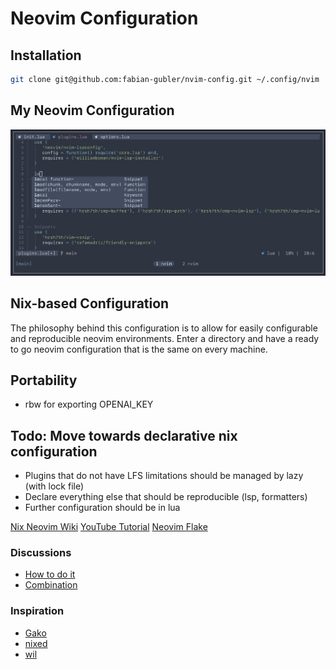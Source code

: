 # Neovim Configuration
## Installation 
```bash
git clone git@github.com:fabian-gubler/nvim-config.git ~/.config/nvim
```

## My Neovim Configuration
![config preview](https://raw.githubusercontent.com/fabian-gubler/nvim-config/main/doc/preview_full.jpg)

## Nix-based Configuration
The philosophy behind this configuration is to allow for easily configurable and reproducible neovim environments. Enter a directory and have a ready to go neovim configuration that is the same on every machine.

## Portability
- rbw for exporting OPENAI_KEY

## Todo: Move towards declarative nix configuration
- Plugins that do not have LFS limitations should be managed by lazy (with lock file)
- Declare everything else that should be reproducible (lsp, formatters)
- Further configuration should be in lua

[Nix Neovim Wiki](https://nixos.wiki/wiki/Neovim)
[YouTube Tutorial](https://www.youtube.com/watch?v=rUvjkBuKua4)
[Neovim Flake](https://github.com/jordanisaacs/neovim-flake)

### Discussions
- [How to do it](https://www.reddit.com/r/NixOS/comments/ychz5a/nixos_and_neovim_plugins/)
- [Combination](https://www.reddit.com/r/NixOS/comments/mvk5l9/neovim_homemanager_custom_initvim/)

### Inspiration
- [Gako](https://github.com/Gako358/neovim)
- [nixed](https://github.com/water-sucks/nixed/tree/main/home/profiles/base/nvim)
- [wil](https://github.com/wiltaylor/neovim-flake)
